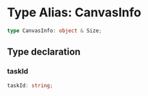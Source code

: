 # Type Alias: CanvasInfo

```ts
type CanvasInfo: object & Size;
```

## Type declaration

### taskId

```ts
taskId: string;
```
